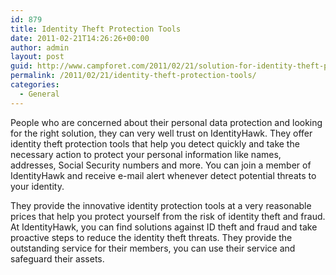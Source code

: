 ```yaml
---
id: 879
title: Identity Theft Protection Tools
date: 2011-02-21T14:26:26+00:00
author: admin
layout: post
guid: http://www.campforet.com/2011/02/21/solution-for-identity-theft-protection/
permalink: /2011/02/21/identity-theft-protection-tools/
categories:
  - General
---
```

People who are concerned about their personal data protection and looking for the right solution, they can very well trust on IdentityHawk. They offer identity theft protection tools that help you detect quickly and take the necessary action to protect your personal information like names, addresses, Social Security numbers and more. You can join a member of IdentityHawk and receive e-mail alert whenever detect potential threats to your identity.

They provide the innovative identity protection tools at a very reasonable prices that help you protect yourself from the risk of identity theft and fraud. At IdentityHawk, you can find solutions against ID theft and fraud and take proactive steps to reduce the identity theft threats. They provide the outstanding service for their members, you can use their service and safeguard their assets.